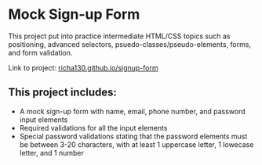 # Mock Sign-up Form
This project put into practice intermediate HTML/CSS topics such as positioning, advanced selectors, psuedo-classes/pseudo-elements, forms, and form validation.

Link to project: [richa130.github.io/signup-form
](https://richa130.github.io/signup-form/)

## This project includes:
* A mock sign-up form with name, email, phone number, and password input elements
* Required validations for all the input elements
* Special password validations stating that the password elements must be between 3-20 characters, with at least 1 uppercase letter, 1 lowecase letter, and 1 number


